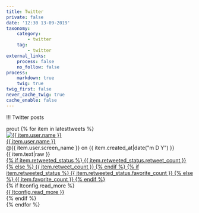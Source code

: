 ```yaml
---
title: Twitter
private: false
date: '12:30 13-09-2019'
taxonomy:
    category:
        - twitter
    tag:
        - twitter
external_links:
    process: false
    no_follow: false
process:
    markdown: true
    twig: true
twig_first: false
never_cache_twig: true
cache_enable: false
---
```


!!!  Twitter posts

<div class="latest-tweets">prout
    {% for item in latesttweets %}
        <div class="latest-tweets-item">
            <div class="latest-tweets-item-avatar">
                <a href="https://twitter.com/intent/user?screen_name={{ item.user.screen_name }}">
                    <img src="{{ item.user.profile_image_url_https }}" alt="{{ item.user.name }}">
                </a>
            </div>
            <div class="latest-tweets-item-user">
                <a href="https://twitter.com/intent/user?screen_name={{ item.user.screen_name }}">
                    {{ item.user.name }}
                </a>
            </div>
            <div class="latest-tweets-item-screen">
                @{{ item.user.screen_name }}
                on
                {{ item.created_at|date("m D Y") }}
            </div>
            <div class="latest-tweets-item-text">
                {{ item.text|raw }}
            </div>
            <div class="latest-tweets-item-counts">
                <a href="https://twitter.com/intent/retweet?tweet_id={{ item.id }}">
                    <i class="fas fa-retweet"></i>
                    {% if item.retweeted_status %}
                        {{ item.retweeted_status.retweet_count }}
                    {% else %}
                        {{ item.retweet_count }}
                    {% endif %}
                </a>
                <a href="https://twitter.com/intent/like?tweet_id={{ item.id }}">
                    <i class="far fa-heart"></i>
                    {% if item.retweeted_status %}
                        {{ item.retweeted_status.favorite_count }}
                    {% else %}
                        {{ item.favorite_count }}
                    {% endif %}
                </a>
            </div>
            {% if ltconfig.read_more %}
                <div class="latest-tweets-item-url">
                    <a href="https://twitter.com/{{ item.user.screen_name }}/status/{{ item.id }}" target="_blank">{{ ltconfig.read_more }}</a>
                </div>
            {% endif %}
        </div>
    {% endfor %}
</div>
